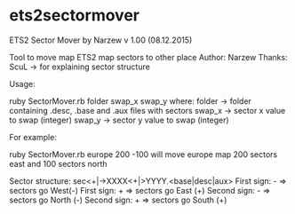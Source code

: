 # ets2sectormover
ETS2 Sector Mover by Narzew
v 1.00 (08.12.2015)

Tool to move map ETS2 map sectors to other place
Author: Narzew
Thanks: ScuL -> for explaining sector structure

Usage:

ruby SectorMover.rb folder swap_x swap_y
where:
folder -> folder containing .desc, .base and .aux files with sectors
swap_x -> sector x value to swap (integer)
swap_y -> sector y value to swap (integer)

For example:

ruby SectorMover.rb europe 200 -100
will move europe map 200 sectors east and 100 sectors north

Sector structure:
sec<+|->XXXX<+|>YYYY.<base|desc|aux>
First sign: - => sectors go West(-)
First sign: + => sectors go East (+)
Second sign: - => sectors go North (-)
Second sign: + => sectors go South (+)

